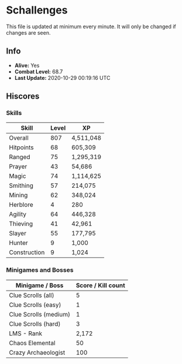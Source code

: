 # Schallenges

This file is updated at minimum every minute. It will only be changed if changes are seen.

## Info

 - **Alive:** Yes
 - **Combat Level:** 68.7
 - **Last Update:** 2020-10-29 00:19:16 UTC

## Hiscores

### Skills

| Skill | Level | XP |
|--|--|--|
| Overall | 807 | 4,511,048 |
| Hitpoints | 68 | 605,309 |
| Ranged | 75 | 1,295,319 |
| Prayer | 43 | 54,686 |
| Magic | 74 | 1,114,625 |
| Smithing | 57 | 214,075 |
| Mining | 62 | 348,024 |
| Herblore | 4 | 280 |
| Agility | 64 | 446,328 |
| Thieving | 41 | 42,961 |
| Slayer | 55 | 177,795 |
| Hunter | 9 | 1,000 |
| Construction | 9 | 1,024 |

### Minigames and Bosses

| Minigame / Boss | Score / Kill count |
|--|--|
| Clue Scrolls (all) | 5 |
| Clue Scrolls (easy) | 1 |
| Clue Scrolls (medium) | 1 |
| Clue Scrolls (hard) | 3 |
| LMS - Rank | 2,172 |
| Chaos Elemental | 50 |
| Crazy Archaeologist | 100 |
